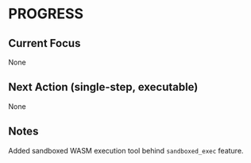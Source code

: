 # PROGRESS

## Current Focus
None

## Next Action (single-step, executable)
None

## Notes
Added sandboxed WASM execution tool behind `sandboxed_exec` feature.
